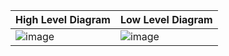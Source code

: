High Level Diagram | Low Level Diagram
------------------ | -----------------
![image](https://user-images.githubusercontent.com/104186419/164913650-07afe318-cf3f-4590-9231-a2b72894b494.png) | ![image](https://user-images.githubusercontent.com/104186419/164913708-e844cfa3-fcaf-4450-be56-7fc322cd646c.png)

